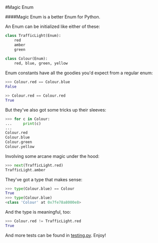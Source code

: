 #Magic Enum

####Magic Enum is a better Enum for Python.

An Enum can be initialized like either of these:

```python
class TrafficLight(Enum):
    red
    amber
    green
    
class Colour(Enum):
    red, blue, green, yellow
```

Enum constants have all the goodies you'd expect from a regular enum:

```python
>>> Colour.red == Colour.blue
False

>> Colour.red == Colour.red
True
```

But they've also got some tricks up their sleeves:

```python
>>> for c in Colour:
...     print(c)
... 
Colour.red
Colour.blue
Colour.green
Colour.yellow
```

Involving some arcane magic under the hood:
```python
>>> next(TrafficLight.red)
TrafficLight.amber
```


They've got a type that makes sense:

```python
>>> type(Colour.blue) == Colour
True
>>> type(Colour.blue)
<class 'Colour' at 0x7fe78a8000e8>
```

And the type is meaningful, too:

```python
>>> Colour.red != TrafficLight.red
True
```



And more tests can be found in [testing.py](https://github.com/bedekelly/magic-enum/blob/master/testing.py). Enjoy!
